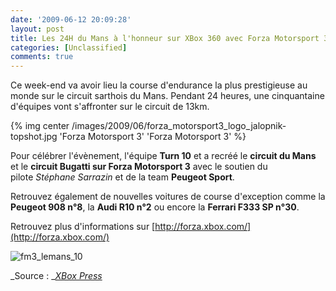 ```yaml
---
date: '2009-06-12 20:09:28'
layout: post
title: Les 24H du Mans à l'honneur sur XBox 360 avec Forza Motorsport 3
categories: [Unclassified]
comments: true
---
```


Ce week-end va avoir lieu la course d'endurance la plus prestigieuse au monde sur le circuit sarthois du Mans. Pendant 24 heures, une cinquantaine d'équipes vont s'affronter sur le circuit de 13km.

{% img center /images/2009/06/forza_motorsport3_logo_jalopnik-topshot.jpg 'Forza Motorsport 3' 'Forza Motorsport 3' %}

Pour célébrer l'évènement, l'équipe **Turn 10** et a recréé le **circuit du Mans** et le **circuit Bugatti **sur** Forza Motorsport 3** avec le soutien du pilote _Stéphane Sarrazin_ et de la team **Peugeot Sport**.

Retrouvez également de nouvelles voitures de course d'exception comme la **Peugeot 908 n°8**, la **Audi R10 n°2** ou encore la **Ferrari F333 SP n°30**.

Retrouvez plus d'informations sur [http://forza.xbox.com/](http://forza.xbox.com/)

![fm3_lemans_10](/images/2009/06/fm3_lemans_10-1024x576.jpg)

_Source : _[_XBox Press_](http://gamerscoreblog.com/press/archive/2009/06/12/forza367676766.aspx)
